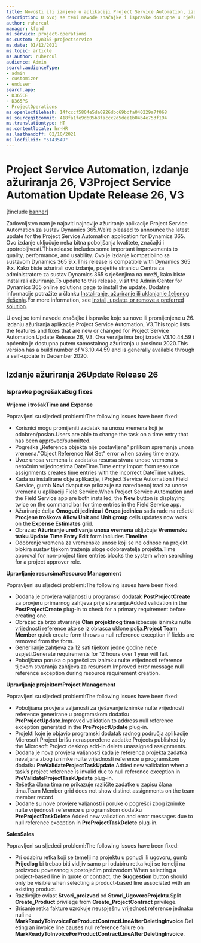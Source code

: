 ```yaml
---
title: Novosti ili izmjene u aplikaciji Project Service Automation, izdanje ažuriranja 26, V3
description: U ovoj se temi navode značajke i ispravke dostupne u rješenju Project Service Automation, izdanje ažuriranja 26, V3.
author: ruhercul
manager: kfend
ms.service: project-operations
ms.custom: dyn365-projectservice
ms.date: 01/12/2021
ms.topic: article
ms.author: ruhercul
audience: Admin
search.audienceType:
- admin
- customizer
- enduser
search.app:
- D365CE
- D365PS
- ProjectOperations
ms.openlocfilehash: 14fcccf5804e5da0926dbc69bdfa040229a7f068
ms.sourcegitcommit: 418fa1fe9d605b8faccc2d5dee1b04b4e753f194
ms.translationtype: HT
ms.contentlocale: hr-HR
ms.lasthandoff: 02/10/2021
ms.locfileid: "5143549"
---
```

# <a name="project-service-automation-update-release-26-v3"></a><span data-ttu-id="35b2c-103">Project Service Automation, izdanje ažuriranja 26, V3</span><span class="sxs-lookup"><span data-stu-id="35b2c-103">Project Service Automation Update Release 26, V3</span></span>

[!include [banner](../includes/psa-now-project-operations.md)]

<span data-ttu-id="35b2c-104">Zadovoljstvo nam je najaviti najnovije ažuriranje aplikacije Project Service Automation za sustav Dynamics 365.</span><span class="sxs-lookup"><span data-stu-id="35b2c-104">We’re pleased to announce the latest update for the Project Service Automation application for Dynamics 365.</span></span> <span data-ttu-id="35b2c-105">Ovo izdanje uključuje neka bitna poboljšanja kvalitete, značajki i upotrebljivosti.</span><span class="sxs-lookup"><span data-stu-id="35b2c-105">This release includes some important improvements to quality, performance, and usability.</span></span> <span data-ttu-id="35b2c-106">Ovo je izdanje kompatibilno sa sustavom Dynamics 365 9.x.</span><span class="sxs-lookup"><span data-stu-id="35b2c-106">This release is compatible with Dynamics 365 9.x.</span></span> <span data-ttu-id="35b2c-107">Kako biste ažurirali ovo izdanje, posjetite stranicu Centra za administratore za sustav Dynamics 365 s rješenjima na mreži, kako biste instalirali ažuriranje.</span><span class="sxs-lookup"><span data-stu-id="35b2c-107">To update to this release, visit the Admin Center for Dynamics 365 online solutions page to install the update.</span></span> <span data-ttu-id="35b2c-108">Dodatne informacije potražite u članku [Instaliranje, ažuriranje ili uklanjanje željenog rješenja](https://docs.microsoft.com/power-platform/admin/install-remove-preferred-solution).</span><span class="sxs-lookup"><span data-stu-id="35b2c-108">For more information, see [Install, update, or remove a preferred solution](https://docs.microsoft.com/power-platform/admin/install-remove-preferred-solution).</span></span>

<span data-ttu-id="35b2c-109">U ovoj se temi navode značajke i ispravke koje su nove ili promijenjene u 26. izdanju ažuriranja aplikacije Project Service Automation, V3.</span><span class="sxs-lookup"><span data-stu-id="35b2c-109">This topic lists the features and fixes that are new or changed for Project Service Automation Update Release 26, V3.</span></span> <span data-ttu-id="35b2c-110">Ova verzija ima broj izrade V3.10.44.59 i općenito je dostupna putem samostalnog ažuriranja u prosincu 2020.</span><span class="sxs-lookup"><span data-stu-id="35b2c-110">This version has a build number of V3.10.44.59 and is generally available through a self-update in December 2020.</span></span>

## <a name="update-release-26"></a><span data-ttu-id="35b2c-111">Izdanje ažuriranja 26</span><span class="sxs-lookup"><span data-stu-id="35b2c-111">Update Release 26</span></span>

### <a name="bug-fixes"></a><span data-ttu-id="35b2c-112">Ispravke pogrešaka</span><span class="sxs-lookup"><span data-stu-id="35b2c-112">Bug fixes</span></span>

<span data-ttu-id="35b2c-113">**Vrijeme i trošak**</span><span class="sxs-lookup"><span data-stu-id="35b2c-113">**Time and Expense**</span></span>

<span data-ttu-id="35b2c-114">Popravljeni su sljedeći problemi:</span><span class="sxs-lookup"><span data-stu-id="35b2c-114">The following issues have been fixed:</span></span>

- <span data-ttu-id="35b2c-115">Korisnici mogu promijeniti zadatak na unosu vremena koji je odobren/poslan.</span><span class="sxs-lookup"><span data-stu-id="35b2c-115">Users are able to change the task on a time entry that has been approved/submitted.</span></span>
- <span data-ttu-id="35b2c-116">Pogreška „Referenca objekta nije postavljena” prilikom spremanja unosa vremena.</span><span class="sxs-lookup"><span data-stu-id="35b2c-116">"Object Reference Not Set" error when saving time entry.</span></span>
- <span data-ttu-id="35b2c-117">Uvoz unosa vremena iz zadataka resursa stvara unose vremena s netočnim vrijednostima DateTime.</span><span class="sxs-lookup"><span data-stu-id="35b2c-117">Time entry import from resource assignments creates time entries with the incorrect DateTime values.</span></span>
- <span data-ttu-id="35b2c-118">Kada su instalirane obje aplikacije, i Project Service Automation i Field Service, gumb **Novi** dvaput se prikazuje na naredbenoj traci za unose vremena u aplikaciji Field Service.</span><span class="sxs-lookup"><span data-stu-id="35b2c-118">When Project Service Automation and the Field Service app are both installed, the **New** button is displaying twice on the command bar for time entries in the Field Service app.</span></span>
- <span data-ttu-id="35b2c-119">Ažuriranje ćelija **Omogući jedinicu** i **Grupa jedinica** sada rade na rešetki **Procjene troškova**.</span><span class="sxs-lookup"><span data-stu-id="35b2c-119">**Allow Unit** and **Unit group** cells updates now work on the **Expense Estimates** grid.</span></span>
- <span data-ttu-id="35b2c-120">Obrazac **Ažuriranje uređivanja unosa vremena** uključuje **Vremensku traku**.</span><span class="sxs-lookup"><span data-stu-id="35b2c-120">**Update Time Entry Edit** form includes **Timeline**.</span></span>
- <span data-ttu-id="35b2c-121">Odobrenje vremena za vremenske unose koji se ne odnose na projekt blokira sustav tijekom traženja uloge odobravatelja projekta.</span><span class="sxs-lookup"><span data-stu-id="35b2c-121">Time approval for non-project time entries blocks the system when searching for a project approver role.</span></span>

<span data-ttu-id="35b2c-122">**Upravljanje resursima**</span><span class="sxs-lookup"><span data-stu-id="35b2c-122">**Resource Management**</span></span>

<span data-ttu-id="35b2c-123">Popravljeni su sljedeći problemi:</span><span class="sxs-lookup"><span data-stu-id="35b2c-123">The following issues have been fixed:</span></span>

- <span data-ttu-id="35b2c-124">Dodana je provjera valjanosti u programski dodatak **PostProjectCreate** za provjeru primarnog zahtjeva prije stvaranja.</span><span class="sxs-lookup"><span data-stu-id="35b2c-124">Added validation in the **PostProjectCreate** plug-in to check for a primary requirement before creating one.</span></span>
- <span data-ttu-id="35b2c-125">Obrazac za brzo stvaranje **Član projektnog tima** izbacuje iznimku nulte vrijednosti reference ako se iz obrasca uklone polja.</span><span class="sxs-lookup"><span data-stu-id="35b2c-125">**Project Team Member** quick create form throws a null reference exception if fields are removed from the form.</span></span>
- <span data-ttu-id="35b2c-126">Generiranje zahtjeva za 12 sati tijekom jedne godine neće uspjeti.</span><span class="sxs-lookup"><span data-stu-id="35b2c-126">Generate requirements for 12 hours over 1 year will fail.</span></span>
- <span data-ttu-id="35b2c-127">Poboljšana poruka o pogrešci za iznimku nulte vrijednosti reference tijekom stvaranja zahtjeva za resursom.</span><span class="sxs-lookup"><span data-stu-id="35b2c-127">Improved error message null reference exception during resource requirement creation.</span></span>

<span data-ttu-id="35b2c-128">**Upravljanje projektom**</span><span class="sxs-lookup"><span data-stu-id="35b2c-128">**Project Management**</span></span>

<span data-ttu-id="35b2c-129">Popravljeni su sljedeći problemi:</span><span class="sxs-lookup"><span data-stu-id="35b2c-129">The following issues have been fixed:</span></span>

- <span data-ttu-id="35b2c-130">Poboljšana provjera valjanosti za rješavanje iznimke nulte vrijednosti reference generirane u programskom dodatku **PreProjectUpdate**.</span><span class="sxs-lookup"><span data-stu-id="35b2c-130">Improved validation to address null reference exception generated in the **PreProjectUpdate** plug-in.</span></span>
- <span data-ttu-id="35b2c-131">Projekti koje je objavio programski dodatak radnog područja aplikacije Microsoft Project brišu neraspoređene zadatke.</span><span class="sxs-lookup"><span data-stu-id="35b2c-131">Projects published by the Microsoft Project desktop add-in delete unassigned assignments.</span></span>
- <span data-ttu-id="35b2c-132">Dodana je nova provjera valjanosti kada je referenca projekta zadatka nevaljana zbog iznimke nulte vrijednosti reference u programskom dodatku **PreValidateProjectTaskUpdate**.</span><span class="sxs-lookup"><span data-stu-id="35b2c-132">Added new validation when a task’s project reference is invalid due to null reference exception in **PreValidateProjectTaskUpdate** plug-in.</span></span>
- <span data-ttu-id="35b2c-133">Rešetka člana tima ne prikazuje različite zadatke u zapisu člana tima.</span><span class="sxs-lookup"><span data-stu-id="35b2c-133">Team Member grid does not show distinct assignments on the team member record.</span></span>
- <span data-ttu-id="35b2c-134">Dodane su nove provjere valjanosti i poruke o pogrešci zbog iznimke nulte vrijednosti reference u programskom dodatku **PreProjectTaskDelete**.</span><span class="sxs-lookup"><span data-stu-id="35b2c-134">Added new validation and error messages due to null reference exception in **PreProjectTaskDelete** plug-in.</span></span>

<span data-ttu-id="35b2c-135">**Sales**</span><span class="sxs-lookup"><span data-stu-id="35b2c-135">**Sales**</span></span>

<span data-ttu-id="35b2c-136">Popravljeni su sljedeći problemi:</span><span class="sxs-lookup"><span data-stu-id="35b2c-136">The following issues have been fixed:</span></span>

- <span data-ttu-id="35b2c-137">Pri odabiru retka koji se temelji na projektu u ponudi ili ugovoru, gumb **Prijedlog** bi trebao biti vidljiv samo pri odabiru retka koji se temelji na proizvodu povezanog s postojećim proizvodom.</span><span class="sxs-lookup"><span data-stu-id="35b2c-137">When selecting a project-based line in quote or contract, the **Suggestion** button should only be visible when selecting a product-based line associated with an existing product.</span></span>
- <span data-ttu-id="35b2c-138">Razdvojite ovlast **Stvori_proizvod** od **Stvori_UgovoroProjektu**.</span><span class="sxs-lookup"><span data-stu-id="35b2c-138">Split **Create_Product** privilege from **Create_ProjectContract** privilege.</span></span>
- <span data-ttu-id="35b2c-139">Brisanje retka fakture uzrokuje neuspješnu vrijednost reference jednaku nuli na **MarkReadyToInvoiceForProductContractLineAfterDeletingInvoice**.</span><span class="sxs-lookup"><span data-stu-id="35b2c-139">Deleting an invoice line causes null reference failure on **MarkReadyToInvoiceForProductContractLineAfterDeletingInvoice**.</span></span>
